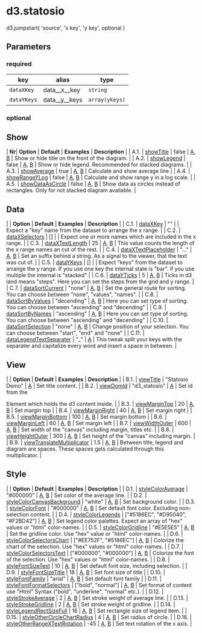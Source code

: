 # d3.statosio

d3.jumpstart( 'source', 'x key', 'y key', optional )

## Parameters
### required
| key  | alias  | type  |
|---|---|---|
| ```dataXKey``` | data__x__key | ```string```  |
| ```dataYKeys``` | data__y__keys | ```array(ykeys)```  |


### optional
## Show

| **Nr**| **Option** | **Default** | **Examples** | **Description** |
| A.1. | [showTitle](show__title.md) | false | [A](../options/../options/show__title.html#example-a), [B](../options/../options/show__title.html#example-b) | Show or hide title on the front of the diagram. |
| A.2. | [showLegend](show__legend.md) | false | [A](../options/../options/show__legend.html#example-a), [B](../options/../options/show__legend.html#example-b) | Show or hide legend. Recommended for stacked diagrams. |
| A.3. | [showAverage](show__average.md) | true | [A](../options/../options/show__average.html#example-a), [B](../options/../options/show__average.html#example-b) | Calculate and show average line |
| A.4. | [showRangeYLog](show__range_y_log.md) | false | [A](../options/../options/show__range_y_log.html#example-a), [B](../options/../options/show__range_y_log.html#example-b) | Calculate and show range y in a log scale. |
| A.5. | [showDataAsCircle](show__data_as_circle.md) | false | [A](../options/../options/show__data_as_circle.html#example-a), [B](../options/../options/show__data_as_circle.html#example-b) | Show data as circles instead of rectangles. Only for not stacked diagram available. |

## Data

|   | **Option** | **Default** | **Examples** | **Description** |
| C.1. | [dataXKey](data__x__key.md) | "" |  | Expect a "key" name from the dataset to arrange the x range. |
| C.2. | [dataXSelectors](data__x__selectors.md) | [] |  | Expect one or more names which are included in the x range. |
| C.3. | [dataXTextLength](data__x__text__length.md) | 25 | [A](../options/../options/data__x__text__length.html#example-a), [B](../options/../options/data__x__text__length.html#example-b) | This value counts the length of the x range names an cut of the rest. |
| C.4. | [dataXTextPlaceholder](data__x__text__placeholder.md) | "..." | [A](../options/../options/data__x__text__placeholder.html#example-a), [B](../options/../options/data__x__text__placeholder.html#example-b) | Set an suffix behind a string. As a signal to the viewer, that the text was cut of. |
| C.5. | [dataYKeys](data__y__keys.md) | [] |  | Expect "keys" from the dataset to arrange the y range. If you use one key the internal state is "bar". if you use multiple the internal is "stacked" |
| C.6. | [dataYTicks](data__y__ticks.md) | 5 | [A](../options/../options/data__y__ticks.html#example-a), [B](../options/../options/data__y__ticks.html#example-b) | Ticks in d3 land means "steps". Here you can set the steps from the grid and y range. |
| C.7. | [dataSortCurrent](data__sort__current.md) | "none" | [A](../options/../options/data__sort__current.html#example-a), [B](../options/../options/data__sort__current.html#example-b) | Set the general route for sorting. You can choose between "none", "values", "names". |
| C.8. | [dataSortByValues](data__sort__by__values.md) | "decending" | [A](../options/../options/data__sort__by__values.html#example-a), [B](../options/../options/data__sort__by__values.html#example-b) | Here you can set type of sorting. You can choose between "ascending" and "decending" |
| C.9. | [dataSortByNames](data__sort__by__names.md) | "ascending" | [A](../options/../options/data__sort__by__names.html#example-a), [B](../options/../options/data__sort__by__names.html#example-b) | Here you can set type of sorting. You can choose between "ascending" and "decending" |
| C.10. | [dataSortSelection](data__sort__selection.md) | "none" | [A](../options/../options/data__sort__selection.html#example-a), [B](../options/../options/data__sort__selection.html#example-b) | Change position of your selection. You can choose between "start", "end" and "none" |
| C.11. | [dataLegendTextSeparater](data__legend__text__separater.md) | "_" | [A](../options/../options/data__legend__text__separater.html#example-a) | This tweak split your keys with the separater and capitalize every word and insert a space in between. |

## View

|   | **Option** | **Default** | **Examples** | **Description** |
| B.1. | [viewTitle](view__title.md) | "Statosio Demo" | [A](../options/../options/view__title.html#example-a) | Set title content. |
| B.2. | [viewDomId](view__dom_id.md) | "d3_statosio" | [A](../options/../options/view__dom_id.html#example-a) | Set id from the <div> Element which holds the d3 content inside. |
| B.3. | [viewMarginTop](view__margin__top.md) | 20 | [A](../options/../options/view__margin__top.html#example-a), [B](../options/../options/view__margin__top.html#example-b) | Set margin top |
| B.4. | [viewMarginRight](view__margin__right.md) | 40 | [A](../options/../options/view__margin__right.html#example-a), [B](../options/../options/view__margin__right.html#example-b) | Set margin right |
| B.5. | [viewMarginBottom](view__margin__bottom.md) | 100 | [A](../options/../options/view__margin__bottom.html#example-a), [B](../options/../options/view__margin__bottom.html#example-b) | Set margin bottom |
| B.6. | [viewMarginLeft](view__margin__left.md) | 60 | [A](../options/../options/view__margin__left.html#example-a), [B](../options/../options/view__margin__left.html#example-b) | Set margin left |
| B.7. | [viewWidthOuter](view__width__outer.md) | 600 | [A](../options/../options/view__width__outer.html#example-a), [B](../options/../options/view__width__outer.html#example-b) | Set width of the "canvas" including margin, titles etc. |
| B.8. | [viewHeightOuter](view__height__outer.md) | 300 | [A](../options/../options/view__height__outer.html#example-a), [B](../options/../options/view__height__outer.html#example-b) | Set height of the "canvas" including margin. |
| B.9. | [viewTranslateMultiplicator](view__translate__multiplicator.md) | 1.5 | [A](../options/../options/view__translate__multiplicator.html#example-a), [B](../options/../options/view__translate__multiplicator.html#example-b) | Between title, legend and diagram are spaces. These spaces gets calculated through this multiplicator. |

## Style

|   | **Option** | **Default** | **Examples** | **Description** |
| D.1. | [styleColorAverage](style__color__average.md) | "#000000" | [A](../options/../options/style__color__average.html#example-a), [B](../options/../options/style__color__average.html#example-b) | Set color of the average line. |
| D.2. | [styleColorCanvasBackground](style__color__canvas_background.md) | "white" | [A](../options/../options/style__color__canvas_background.html#example-a), [B](../options/../options/style__color__canvas_background.html#example-b) | Set background color. |
| D.3. | [styleColorFont](style__color__font.md) | "#000000" | [A](../options/../options/style__color__font.html#example-a), [B](../options/../options/style__color__font.html#example-b) | Set default font color. Excluding non-selection content. |
| D.4. | [styleColorLegends](style__color__legends.md) | ["#5186EC", "#D95040", "#F2BD42"] | [A](../options/../options/style__color__legends.html#example-a), [B](../options/../options/style__color__legends.html#example-b) | Set legend color palettes. Expect an array of "hex" values or "html" color-names. |
| D.5. | [styleColorGridline](style__color__gridline.md) | "#E5E5E5" | [A](../options/../options/style__color__gridline.html#example-a), [B](../options/../options/style__color__gridline.html#example-b) | Set the gridline color. Use "hex" value or "html" color-names. |
| D.6. | [styleColorSelectorsChart](style__color__selectors__chart.md) | ["#EE752F", "#5186EC"] | [A](../options/../options/style__color__selectors__chart.html#example-a), [B](../options/../options/style__color__selectors__chart.html#example-b) | Colorize the chart of the selection. Use "hex" values or "html" color-names. |
| D.7. | [styleColorSelectorsText](style__color__selectors__text.md) | ["#000000", "#000000"] | [A](../options/../options/style__color__selectors__text.html#example-a), [B](../options/../options/style__color__selectors__text.html#example-b) | Colorize the font of the selection. Use "hex" values or "html" color-names. |
| D.8. | [styleFontSizeText](style__font__size__text.md) | 10 | [A](../options/../options/style__font__size__text.html#example-a), [B](../options/../options/style__font__size__text.html#example-b) | Set default font size, including selection. |
| D.9. | [styleFontSizeTitle](style__font__size__title.md) | 18 | [A](../options/../options/style__font__size__title.html#example-a), [B](../options/../options/style__font__size__title.html#example-b) | Set font size of title |
| D.10. | [styleFontFamily](style__font__family.md) | "arial" | [A](../options/../options/style__font__family.html#example-a), [B](../options/../options/style__font__family.html#example-b) | Set default font family |
| D.11. | [styleFontFormatSelectors](style__font__format__selectors.md) | ["bold", "normal"] | [A](../options/../options/style__font__format__selectors.html#example-a), [B](../options/../options/style__font__format__selectors.html#example-b) | Set format of content use "Html" Syntax ("bold", "underline", "normal" etc.).  |
| D.12. | [styleStrokeAverage](style__stroke__average.md) | 2 | [A](../options/../options/style__stroke__average.html#example-a), [B](../options/../options/style__stroke__average.html#example-b) | Set stroke weight of average line. |
| D.13. | [styleStrokeGridline](style__stroke__gridline.md) | 2 | [A](../options/../options/style__stroke__gridline.html#example-a), [B](../options/../options/style__stroke__gridline.html#example-b) | Set stroke weight of gridline. |
| D.14. | [styleLegendRectSizeFull](style__legend__rect_size__full.md) | 16 | [A](../options/../options/style__legend__rect_size__full.html#example-a), [B](../options/../options/style__legend__rect_size__full.html#example-b) | Set rectangle size of legend item. |
| D.15. | [styleOtherCircleChartRadius](style__other__circle_chart_radius.md) | 4 | [A](../options/../options/style__other__circle_chart_radius.html#example-a), [B](../options/../options/style__other__circle_chart_radius.html#example-b) | Set radius of circle. |
| D.16. | [styleOtherRangeXTextRotation](style__other__range_x_text_rotation.md) | -45 | [A](../options/../options/style__other__range_x_text_rotation.html#example-a), [B](../options/../options/style__other__range_x_text_rotation.html#example-b) | Set text rotation of the x axis. |
